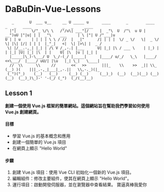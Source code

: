 # DaBuDin-Vue-Lessons
```
   _       U  ___ u__     __ U _____ u      ____       _        ____     _   _   ____              _   _     ____   
  |"|       \/"_ \/\ \   /"/u\| ___"|/     |  _"\  U  /"\  u U | __")uU |"|u| | |  _"\    ___     | \ |"| U /"___|u 
U | | u     | | | | \ \ / //  |  _|"      /| | | |  \/ _ \/   \|  _ \/ \| |\| |/| | | |  |_"_|   <|  \| |>\| |  _ / 
 \| |/__.-,_| |_| | /\ V /_,-.| |___      U| |_| |\ / ___ \    | |_) |  | |_| |U| |_| |\  | |    U| |\  |u | |_| |  
  |_____|\_)-\___/ U  \_/-(_/ |_____|      |____/ u/_/   \_\   |____/  <<\___/  |____/ uU/| |\u   |_| \_|   \____|  
  //  \\      \\     //       <<   >>       |||_    \\    >>  _|| \\_ (__) )(    |||_.-,_|___|_,-.||   \\,-._)(|_   
 (_")("_)    (__)   (__)     (__) (__)     (__)_)  (__)  (__)(__) (__)    (__)  (__)_)\_)-' '-(_/ (_")  (_/(__)__)
```

## Lesson 1
**創建一個使用 Vue.js 框架的簡單網站。這個網站旨在幫助我們學習如何使用 Vue.js 創建網頁。**<br>

#### 目標
* 學習 Vue.js 的基本概念和應用
* 創建一個簡單的 Vue.js 項目
* 在網頁上顯示 "Hello World"

#### 步驟
1. 創建 Vue.js 項目：使用 Vue CLI 初始化一個新的 Vue.js 項目。
2. 編輯組件：修改主要組件，使其在網頁上顯示 "Hello World"。
3. 運行項目：啟動開發伺服器，並在瀏覽器中查看結果。
寶逼真棒我愛你